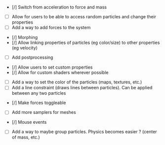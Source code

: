 - [/] Switch from acceleration to force and mass
- [ ] Allow for users to be able to access random particles and change their properties
- [ ] Add a way to add forces to the system
- [/] Morphing
- [/] Allow linking properties of particles (eg color/size) to other properties (eg velocity)
- [ ] Add postprocessing
- [/] Allow users to set custom properties
- [/] Allow for custom shaders wherever possible
- [ ] Add a way to set the color of the particles (maps, textures, etc.)
- [ ] Add a line constraint (draws lines between particles). Can be applied between any two particles
- [/] Make forces toggleable
- [ ] Add more samplers for meshes
- [/] Mouse events
- [ ] Add a way to maybe group particles. Physics becomes easier ? (center of mass, etc.)
